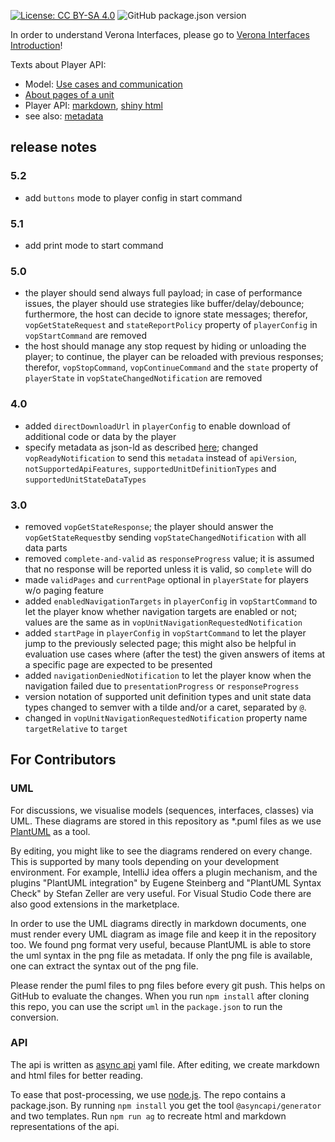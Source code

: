 [![License: CC BY-SA 4.0](https://img.shields.io/badge/License-CC%20BY--SA%204.0-lightgrey.svg)](https://creativecommons.org/licenses/by-sa/4.0/)
![GitHub package.json version](https://img.shields.io/github/package-json/v/verona-interfaces/player)

In order to understand Verona Interfaces, please go 
to [Verona Interfaces Introduction](https://github.com/verona-interfaces/introduction)! 

Texts about Player API:
* Model: [Use cases and communication](model/model.md)
* [About pages of a unit](model/pages.md)
* Player API: [markdown](docs/asyncapi.md), [shiny html](https://verona-interfaces.github.io/player)
* see also: [metadata](https://github.com/verona-interfaces/metadata)

## release notes

### 5.2
* add `buttons` mode to player config in start command

### 5.1
* add print mode to start command

### 5.0
* the player should send always full payload; in case of performance issues, the player should use strategies like buffer/delay/debounce; furthermore, the host can decide to ignore state messages; therefor, `vopGetStateRequest` and `stateReportPolicy` property of `playerConfig` in `vopStartCommand` are removed
* the host should manage any stop request by hiding or unloading the player; to continue, the player can be reloaded with previous responses; therefor, `vopStopCommand`, `vopContinueCommand` and the `state` property of `playerState` in `vopStateChangedNotification` are removed

### 4.0
* added `directDownloadUrl` in `playerConfig` to enable download of additional code or data by the player
* specify metadata as json-ld as described [here](https://github.com/verona-interfaces/metadata/#readme); changed `vopReadyNotification` to send this `metadata` instead of `apiVersion`, `notSupportedApiFeatures`, `supportedUnitDefinitionTypes` and `supportedUnitStateDataTypes`

### 3.0
* removed `vopGetStateResponse`; the player should answer the `vopGetStateRequest`by sending `vopStateChangedNotification` with all data parts
* removed `complete-and-valid` as `responseProgress` value; it is assumed that no response will be reported unless it is valid, so `complete` will do
* made `validPages` and `currentPage` optional in `playerState` for players w/o paging feature
* added `enabledNavigationTargets` in `playerConfig` in `vopStartCommand` to let the player know whether navigation targets are enabled or not; values are the same as in `vopUnitNavigationRequestedNotification`
* added `startPage` in `playerConfig` in `vopStartCommand` to let the player jump to the previously selected page; this might also be helpful in evaluation use cases where (after the test) the given answers of items at a specific page are expected to be presented
* added `navigationDeniedNotification` to let the player know when the navigation failed due to `presentationProgress` or `responseProgress`
* version notation of supported unit definition types and unit state data types changed to semver with a tilde and/or a caret, separated by `@`.
* changed in `vopUnitNavigationRequestedNotification` property name `targetRelative` to `target`

## For Contributors

### UML
For discussions, we visualise models (sequences, interfaces, classes) via UML. These diagrams are stored in this repository as *.puml files as we use [PlantUML](https://plantuml.com/) as a tool.

By editing, you might like to see the diagrams rendered on every change. This is supported by many tools depending on your development environment. For example, IntelliJ idea offers a plugin mechanism, and the plugins "PlantUML integration" by Eugene Steinberg and "PlantUML Syntax Check" by Stefan Zeller are very useful. For Visual Studio Code there are also good extensions in the marketplace.

In order to use the UML diagrams directly in markdown documents, one must render every UML diagram as image file and keep it in the repository too. We found png format very useful, because PlantUML is able to store the uml syntax in the png file as metadata. If only the png file is available, one can extract the syntax out of the png file.

Please render the puml files to png files before every git push. This helps on GitHub to evaluate the changes. When you run `npm install` after cloning this repo, you can use the script `uml` in the `package.json` to run the conversion. 

### API
The api is written as [async api](https://www.asyncapi.com) yaml file. After editing, we create markdown and html files for better reading.

To ease that post-processing, we use [node.js](https://nodejs.org). The repo contains a package.json. By running `npm install` you get the tool `@asyncapi/generator` and two templates. Run `npm run ag` to recreate html and markdown representations of the api.
